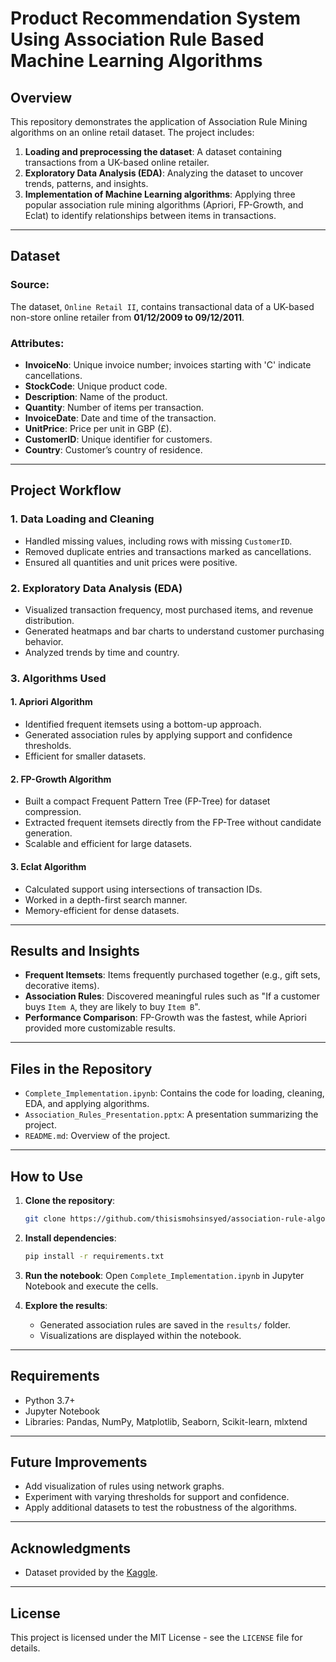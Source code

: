 
# Product Recommendation System Using Association Rule Based Machine Learning Algorithms

## Overview
This repository demonstrates the application of Association Rule Mining algorithms on an online retail dataset. The project includes:

1. **Loading and preprocessing the dataset**: A dataset containing transactions from a UK-based online retailer.
2. **Exploratory Data Analysis (EDA)**: Analyzing the dataset to uncover trends, patterns, and insights.
3. **Implementation of Machine Learning algorithms**: Applying three popular association rule mining algorithms (Apriori, FP-Growth, and Eclat) to identify relationships between items in transactions.

---

## Dataset
### **Source:**
The dataset, `Online Retail II`, contains transactional data of a UK-based non-store online retailer from **01/12/2009 to 09/12/2011**. 

### **Attributes:**
- **InvoiceNo**: Unique invoice number; invoices starting with 'C' indicate cancellations.
- **StockCode**: Unique product code.
- **Description**: Name of the product.
- **Quantity**: Number of items per transaction.
- **InvoiceDate**: Date and time of the transaction.
- **UnitPrice**: Price per unit in GBP (£).
- **CustomerID**: Unique identifier for customers.
- **Country**: Customer’s country of residence.

---

## Project Workflow

### **1. Data Loading and Cleaning**
- Handled missing values, including rows with missing `CustomerID`.
- Removed duplicate entries and transactions marked as cancellations.
- Ensured all quantities and unit prices were positive.

### **2. Exploratory Data Analysis (EDA)**
- Visualized transaction frequency, most purchased items, and revenue distribution.
- Generated heatmaps and bar charts to understand customer purchasing behavior.
- Analyzed trends by time and country.

### **3. Algorithms Used**
#### **1. Apriori Algorithm**
- Identified frequent itemsets using a bottom-up approach.
- Generated association rules by applying support and confidence thresholds.
- Efficient for smaller datasets.

#### **2. FP-Growth Algorithm**
- Built a compact Frequent Pattern Tree (FP-Tree) for dataset compression.
- Extracted frequent itemsets directly from the FP-Tree without candidate generation.
- Scalable and efficient for large datasets.

#### **3. Eclat Algorithm**
- Calculated support using intersections of transaction IDs.
- Worked in a depth-first search manner.
- Memory-efficient for dense datasets.

---

## Results and Insights
- **Frequent Itemsets**: Items frequently purchased together (e.g., gift sets, decorative items).
- **Association Rules**: Discovered meaningful rules such as "If a customer buys `Item A`, they are likely to buy `Item B`".
- **Performance Comparison**: FP-Growth was the fastest, while Apriori provided more customizable results.

---

## Files in the Repository

- `Complete_Implementation.ipynb`: Contains the code for loading, cleaning, EDA, and applying algorithms.
- `Association_Rules_Presentation.pptx`: A presentation summarizing the project.
- `README.md`: Overview of the project.

---

## How to Use

1. **Clone the repository**:
   ```bash
   git clone https://github.com/thisismohsinsyed/association-rule-algorithms-with-python-implementation.git
   ```

2. **Install dependencies**:
   ```bash
   pip install -r requirements.txt
   ```

3. **Run the notebook**:
   Open `Complete_Implementation.ipynb` in Jupyter Notebook and execute the cells.

4. **Explore the results**:
   - Generated association rules are saved in the `results/` folder.
   - Visualizations are displayed within the notebook.

---

## Requirements
- Python 3.7+
- Jupyter Notebook
- Libraries: Pandas, NumPy, Matplotlib, Seaborn, Scikit-learn, mlxtend

---

## Future Improvements
- Add visualization of rules using network graphs.
- Experiment with varying thresholds for support and confidence.
- Apply additional datasets to test the robustness of the algorithms.

---

## Acknowledgments
- Dataset provided by the [Kaggle](https://www.kaggle.com/datasets/lakshmi25npathi/online-retail-dataset/data).

---

## License
This project is licensed under the MIT License - see the `LICENSE` file for details.
